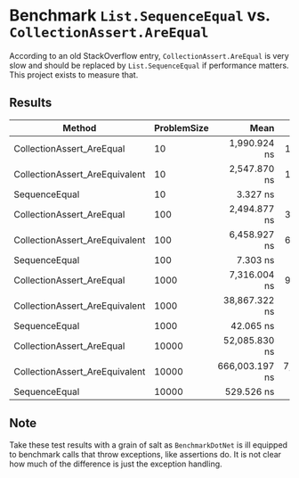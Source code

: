 # Benchmark `List.SequenceEqual` vs. `CollectionAssert.AreEqual`

According to an old StackOverflow entry, `CollectionAssert.AreEqual` is very slow and
should be replaced by `List.SequenceEqual` if performance matters. This project exists to
measure that.

## Results
| Method                         | ProblemSize | Mean           | Error         | StdDev        |
|------------------------------- |------------ |---------------:|--------------:|--------------:|
| CollectionAssert_AreEqual      | 10          |   1,990.924 ns |    11.0171 ns |     9.1997 ns |
| CollectionAssert_AreEquivalent | 10          |   2,547.870 ns |    17.5956 ns |    14.6931 ns |
| SequenceEqual                  | 10          |       3.327 ns |     0.0331 ns |     0.0310 ns |
| CollectionAssert_AreEqual      | 100         |   2,494.877 ns |    33.0485 ns |    30.9136 ns |
| CollectionAssert_AreEquivalent | 100         |   6,458.927 ns |    63.9854 ns |    59.8520 ns |
| SequenceEqual                  | 100         |       7.303 ns |     0.0493 ns |     0.0461 ns |
| CollectionAssert_AreEqual      | 1000        |   7,316.004 ns |    94.3565 ns |    88.2611 ns |
| CollectionAssert_AreEquivalent | 1000        |  38,867.322 ns |   750.2078 ns |   701.7448 ns |
| SequenceEqual                  | 1000        |      42.065 ns |     0.3527 ns |     0.3127 ns |
| CollectionAssert_AreEqual      | 10000       |  52,085.830 ns |   548.9059 ns |   458.3613 ns |
| CollectionAssert_AreEquivalent | 10000       | 666,003.197 ns | 7,530.5573 ns | 7,044.0879 ns |
| SequenceEqual                  | 10000       |     529.526 ns |     2.3010 ns |     1.9215 ns |

## Note
Take these test results with a grain of salt as `BenchmarkDotNet` is ill equipped to
benchmark calls that throw exceptions, like assertions do. It is not clear how much of
the difference is just the exception handling.


